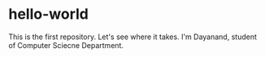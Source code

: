 # hello-world
This is the first repository. Let's see where it takes.
I'm Dayanand, student of Computer Sciecne Department.
